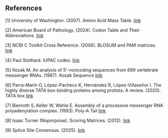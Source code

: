 ## References

[1] University of Washington. (2007). Amino Acid Mass Table. [link](https://proteomicsresource.washington.edu/protocols06/masses.php)

[2] American Board of Pathology. (2024). Codon Table and Their Abbreviations. [link](https://abpath.org/wp-content/uploads/2024/02/Codon_Table.pdf)

[3] NCBI C Toolkit Cross Reference. (2006). BLOSUM and PAM matrices. [link](https://www.ncbi.nlm.nih.gov/IEB/ToolBox/C_DOC/lxr/source/data/)

[4] Paul Stothard. IUPAC codes. [link](https://www.bioinformatics.org/sms/iupac.html)

[5] Kozak M. An analysis of 5'-noncoding sequences from 699 vertebrate messenger RNAs. (1987). Kozak Sequence [link](https://pmc.ncbi.nlm.nih.gov/articles/PMC306349/)

[6] Parra-Marín O, López-Pacheco K, Hernández R, López-Villaseñor I. The highly diverse TATA box-binding proteins among protists: A review. (2020). TATA box [link](https://www.sciencedirect.com/science/article/abs/pii/S0166685120300761)

[7] Bienroth S, Keller W, Wahle E. Assembly of a processive messenger RNA polyadenylation complex. (1993). Poly-A Tail [link](https://pmc.ncbi.nlm.nih.gov/articles/PMC413241/)

[8] Isaac Turner (Noporpoise). Scoring Matrices. (2012). [link](https://github.com/noporpoise/seq-align/tree/master/scoring)

[9] Splice Site Consensus. (2025). [link](https://science.umd.edu/labs/mount/RNAinfo/consensus.html)
